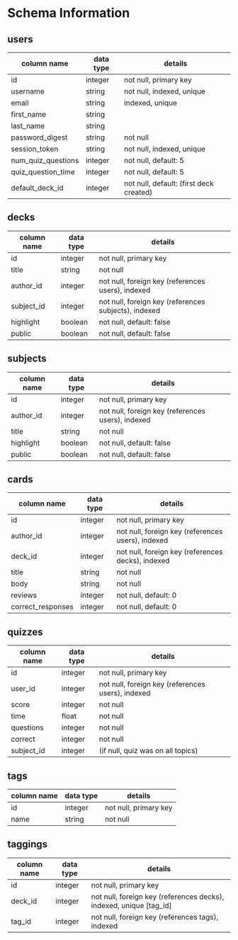 # Schema Information

## users
column name        | data type | details
-------------------|-----------|-----------------------
id                 | integer   | not null, primary key
username           | string    | not null, indexed, unique
email              | string    | indexed, unique
first_name         | string    |
last_name          | string    |
password_digest    | string    | not null
session_token      | string    | not null, indexed, unique
num_quiz_questions | integer   | not null, default: 5
quiz_question_time | integer   | not null, default: 5
default_deck_id    | integer   | not null, default: (first deck created)

## decks
column name | data type | details
------------|-----------|-----------------------
id          | integer   | not null, primary key
title       | string    | not null
author_id   | integer   | not null, foreign key (references users), indexed
subject_id  | integer   | not null, foreign key (references subjects), indexed
highlight   | boolean   | not null, default: false
public      | boolean   | not null, default: false

## subjects
column name | data type | details
------------|-----------|-----------------------
id          | integer   | not null, primary key
author_id   | integer   | not null, foreign key (references users), indexed
title       | string    | not null
highlight   | boolean   | not null, default: false
public      | boolean   | not null, default: false

## cards
column name       | data type | details
------------------|-----------|-----------------------
id                | integer   | not null, primary key
author_id         | integer   | not null, foreign key (references users), indexed
deck_id           | integer   | not null, foreign key (references decks), indexed
title             | string    | not null
body              | string    | not null
reviews           | integer   | not null, default: 0
correct_responses | integer   | not null, default: 0

## quizzes
column name   | data type | details
--------------|-----------|-----------------------
id            | integer   | not null, primary key
user_id       | integer   | not null, foreign key (references users), indexed
score         | integer   | not null
time          | float     | not null
questions     | integer   | not null
correct       | integer   | not null
subject_id    | integer   | (if null, quiz was on all topics)

## tags
column name | data type | details
------------|-----------|-----------------------
id          | integer   | not null, primary key
name        | string    | not null

## taggings
column name | data type | details
------------|-----------|-----------------------
id          | integer   | not null, primary key
deck_id     | integer   | not null, foreign key (references decks), indexed, unique [tag_id]
tag_id      | integer   | not null, foreign key (references tags), indexed
